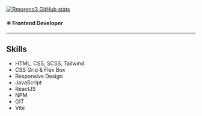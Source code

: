 [![Rmoreno3 GitHub stats](https://github-readme-stats.vercel.app/api?username=Rmoreno3&show_icons=true)](https://github.com/Rmoreno3/github-readme-stats)
#### :atom_symbol: Frontend Developer 
------------------------------------------------------------------------------------------
## Skills
- HTML, CSS, SCSS, Tailwind
- CSS Grid & Flex Box
- Responsive Design
- JavaScript
- ReactJS
- NPM
- GIT
- Vite





<!--
**Rmoreno3/Rmoreno3** is a ✨ _special_ ✨ repository because its `README.md` (this file) appears on your GitHub profile.

Here are some ideas to get you started:

- 🔭 I’m currently working on ...
- 🌱 I’m currently learning ...
- 👯 I’m looking to collaborate on ...
- 🤔 I’m looking for help with ...
- 💬 Ask me about ...
- 📫 How to reach me: ...
- 😄 Pronouns: ...
- ⚡ Fun fact: ...
-->
